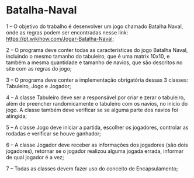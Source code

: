 # Batalha-Naval

1 – O objetivo do trabalho é desenvolver um jogo chamado Batalha Naval, onde as
regras podem ser encontradas nesse link: https://pt.wikihow.com/Jogar-Batalha-Naval;

2 – O programa deve conter todas as características do jogo Batalha Naval, incluindo
o mesmo tamanho do tabuleiro, que é uma matrix 10x10, e também a mesma
quantidade e tamanho de navios, que são descritos no site com as regras do jogo;

3 – O programa deve conter a implementação obrigatória dessas 3 classes: Tabuleiro,
Jogo e Jogador;

4 – A classe Tabuleiro deve ser a responsável por criar e zerar o tabuleiro, além de
preencher randomicamente o tabuleiro com os navios, no inicio do jogo. A classe
também deve verificar se se alguma parte dos navios foi atingida;

5 – A classe Jogo deve iniciar a partida, escolher os jogadores, controlar as rodadas e
verificar se houve ganhador;

6 – A classe Jogador deve receber as informações dos jogadores (são dois jogadores),
retornar se o jogador realizou alguma jogada errada, informar de qual jogador é a vez;

7 – Todas as classes devem fazer uso do conceito de Encapsulamento;
